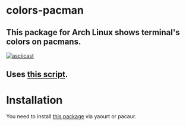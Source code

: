 # colors-pacman

## This package for Arch Linux shows terminal's colors on pacmans.

[![asciicast](https://asciinema.org/a/kIOaXI8Rkdj5XY1FLMaHLRlFW.png)](https://asciinema.org/a/kIOaXI8Rkdj5XY1FLMaHLRlFW)

## Uses [this script](https://crunchbang.org/forums/viewtopic.php?pid=126921%23p126921#p126921 "Source script").

# Installation

You need to install [this package](https://aur.archlinux.org/packages/colors-pacmans/ "Package's page in AUR") via yaourt or pacaur.
